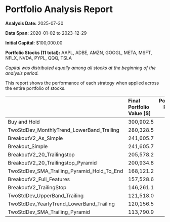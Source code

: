 # Portfolio Analysis Report

**Analysis Date:** 2025-07-30

**Data Span:** 2020-01-02 to 2023-12-29

**Initial Capital:** $100,000.00

**Portfolio Stocks (11 total):** AAPL, ADBE, AMZN, GOOGL, META, MSFT, NFLX, NVDA, PYPL, QQQ, TSLA

*Capital was distributed equally among all stocks at the beginning of the analysis period.*

This report shows the performance of each strategy when applied across the entire portfolio of stocks.

|                                            | Final Portfolio Value [$]   |   Portfolio Return [%] |   Max Drawdown [%] |
|:-------------------------------------------|:----------------------------|-----------------------:|-------------------:|
| Buy and Hold                               | 300,902.5                   |                  200.9 |              -57.2 |
| TwoStdDev_MonthlyTrend_LowerBand_Trailing  | 280,328.5                   |                  180.3 |              -56.3 |
| BreakoutV2_As_Simple                       | 241,605.7                   |                  141.6 |              -52.7 |
| Breakout_Simple                            | 241,605.7                   |                  141.6 |              -52.7 |
| BreakoutV2_20_Trailingstop                 | 205,578.2                   |                  105.6 |              -39.5 |
| BreakoutV2_20_Trailingstop_Pyramid         | 200,934.8                   |                  100.9 |              -25.1 |
| TwoStdDev_SMA_Trailing_Pyramid_Hold_To_End | 168,121.2                   |                   68.1 |              -48.2 |
| BreakoutV2_Full_Features                   | 157,528.6                   |                   57.5 |              -10.1 |
| BreakoutV2_TrailingStop                    | 146,261.1                   |                   46.3 |              -13.1 |
| TwoStdDev_UpperBand_Trailing               | 121,518.0                   |                   21.5 |              -50.1 |
| TwoStdDev_YearlyTrend_LowerBand_Trailing   | 120,156.5                   |                   20.2 |              -40.3 |
| TwoStdDev_SMA_Trailing_Pyramid             | 113,790.9                   |                   13.8 |               -8.3 |